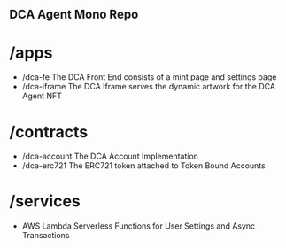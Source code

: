 ## DCA Agent Mono Repo

# /apps
- /dca-fe
    The DCA Front End consists of a mint page and settings page 
- /dca-iframe
    The DCA Iframe serves the dynamic artwork for the DCA Agent NFT 

# /contracts
- /dca-account 
    The DCA Account Implementation 
- /dca-erc721 
    The ERC721 token attached to Token Bound Accounts 


# /services
- AWS Lambda Serverless Functions for User Settings and Async Transactions 